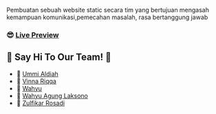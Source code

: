 Pembuatan sebuah website static secara tim yang bertujuan mengasah kemampuan komunikasi,pemecahan masalah, rasa bertanggung jawab

### :sunglasses: [Live Preview](https://zulfikar31.github.io/proyek-tim-rsc-H01)

## :wave: Say Hi To Our Team! :wave:
* :girl: [Ummi Aldiah](https://instagram.com/aldyh22)
* :girl: [Vinna Riqqa](https://instagram.com/nyctophill_)
* :boy: [Wahyu](https://instagram.com/ikhwankendari_)
* :boy: [Wahyu Agung Laksono](https://instagram.com/wahy.all)
* :boy: [Zulfikar Rosadi](https://instagram.com/zulfikar_rosadi31)
